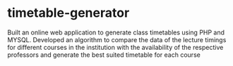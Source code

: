 # timetable-generator
Built an online web application to generate class timetables using PHP and MYSQL. Developed an algorithm to compare the data of the lecture timings for different courses in the institution with the availability of the respective professors and generate the best suited timetable for each course
